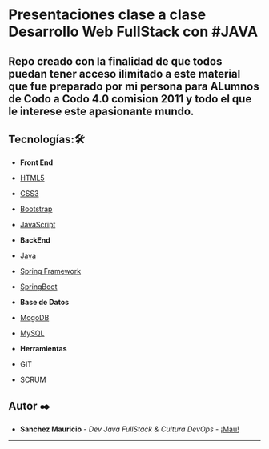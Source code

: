 # Presentaciones clase a clase Desarrollo Web FullStack con #JAVA
## Repo creado con la finalidad de que todos puedan tener acceso ilimitado a este material que fue preparado por mi persona para ALumnos de Codo a Codo 4.0 comision 2011 y todo el que le interese este apasionante mundo.

## Tecnologías:🛠️

* **Front End**
* [HTML5](https://developer.mozilla.org/es/docs/Web/Guide/HTML/HTML5) 
* [CSS3](https://developer.mozilla.org/es/docs/Web/CSS) 
* [Bootstrap](https://getbootstrap.com) 
* [JavaScript](https://www.javascript.com/)
  
* **BackEnd**
* [Java](https://www.java.com/es/)
* [Spring Framework](https://spring.io/projects/spring-framework)
* [SpringBoot](https://spring.io/projects/spring-boot)

* **Base de Datos**
* [MogoDB](https://www.mongodb.com/es)
* [MySQL](https://www.mysql.com/)

* **Herramientas**
* GIT 
* SCRUM



## Autor ✒️

* **Sanchez Mauricio** - *Dev Java FullStack & Cultura DevOps* - [¡Mau!](https://www.linkedin.com/in/maurisandev/)

---